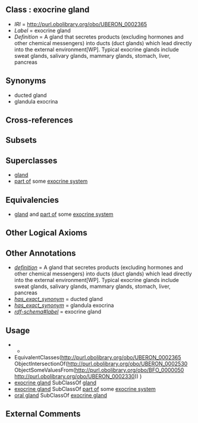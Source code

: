 
## Class : exocrine gland

 * *IRI* = http://purl.obolibrary.org/obo/UBERON_0002365
 * *Label* = exocrine gland
 * *Definition* = A gland that secretes products (excluding hormones and other chemical messengers) into ducts (duct glands) which lead directly into the external environment[WP]. Typical exocrine glands include sweat glands, salivary glands, mammary glands, stomach, liver, pancreas

## Synonyms

 * ducted gland
 * glandula exocrina

## Cross-references


## Subsets


## Superclasses

 * [gland](../../UBERON/30/UBERON_0002530.md)
 * [part of](../../BFO/50/BFO_0000050.md) some [exocrine system](../../UBERON/30/UBERON_0002330.md)

## Equivalencies

 * [gland](../../UBERON/30/UBERON_0002530.md) and [part of](../../BFO/50/BFO_0000050.md) some [exocrine system](../../UBERON/30/UBERON_0002330.md)

## Other Logical Axioms


## Other Annotations

 * *[definition](../../IAO/15/IAO_0000115.md)* = A gland that secretes products (excluding hormones and other chemical messengers) into ducts (duct glands) which lead directly into the external environment[WP]. Typical exocrine glands include sweat glands, salivary glands, mammary glands, stomach, liver, pancreas
 * *[has_exact_synonym](../../ym/oboInOwl#hasExactSynonym.md)* = ducted gland
 * *[has_exact_synonym](../../ym/oboInOwl#hasExactSynonym.md)* = glandula exocrina
 * *[rdf-schema#label](../../el/rdf-schema#label.md)* = exocrine gland

## Usage

 * -
 * EquivalentClasses(<http://purl.obolibrary.org/obo/UBERON_0002365> ObjectIntersectionOf(<http://purl.obolibrary.org/obo/UBERON_0002530> ObjectSomeValuesFrom(<http://purl.obolibrary.org/obo/BFO_0000050> <http://purl.obolibrary.org/obo/UBERON_0002330>)) )
 * [exocrine gland](../../UBERON/65/UBERON_0002365.md) SubClassOf [gland](../../UBERON/30/UBERON_0002530.md)
 * [exocrine gland](../../UBERON/65/UBERON_0002365.md) SubClassOf [part of](../../BFO/50/BFO_0000050.md) some [exocrine system](../../UBERON/30/UBERON_0002330.md)
 * [oral gland](../../UBERON/47/UBERON_0010047.md) SubClassOf [exocrine gland](../../UBERON/65/UBERON_0002365.md)

## External Comments

